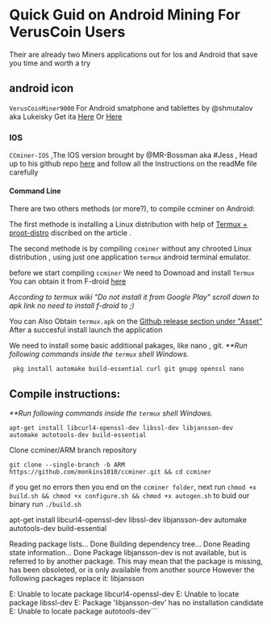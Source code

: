 # Quick Guid on Android Mining For VerusCoin Users

Their are already two Miners applications out for Ios and Android that save you time and worth a try

## android icon

`VerusCoinMiner9000` For Android smatphone and tablettes by @shmutalov aka Lukeisky Get ita [Here](https://docs.verus.io/economy/start-mining.html#mobile
) Or [Here](https://github.com/shmutalov/VerusMiner9000/releases
)

### I0S 
`CCminer-IOS` ,The IOS version brought by @MR-Bossman aka #Jess , Head up to  his github repo [here](https://github.com/Mr-Bossman/CCminer-IOS/releases) and follow  all the Instructions on the readMe file carefully  


#### Command Line 

There are two others methods (or more?), to compile ccminer on Android:

The first methode is  installing a Linux distribution with help of [Termux + proot-distro](https://medium.com/veruscoin/mining-veruscoin-on-smartphone-208dbb06905f) discribed on the article .

The second methode is by compiling `ccminer` without any chrooted Linux distribution , using just one application `termux` android terminal emulator.

before we start compiling `ccminer` We need to Downoad and install `Termux`
You can obtain it  from F-droid [here](https://f-droid.org/packages/com.termux/)

_According to termux wiki "Do not install it from Google Play"
scroll down to apk link no need to install f-droid to ;)_

You can Also Obtain `termux.apk` on the [Github release section under "Asset"](https://github.com/termux/termux-app)
After a succesful install launch the application

We need to install some basic additional pakages, like nano , git.
_**Run following commands inside the `termux` shell Windows._
 
``` pkg install automake build-essential curl git gnupg openssl nano```


## Compile instructions:
_**Run following commands inside the `termux` shell Windows._

```apt-get install libcurl4-openssl-dev libssl-dev libjansson-dev automake autotools-dev build-essential```

Clone ccminer/ARM branch repository

```git clone --single-branch -b ARM https://github.com/monkins1010/ccminer.git && cd ccminer```

if you get no errors then you end on the `ccminer folder`,
next run
        ```chmod +x build.sh && chmod +x configure.sh && chmod +x autogen.sh```
to buid our binary run  ```./build.sh```

apt-get install libcurl4-openssl-dev libssl-dev libjansson-dev automake autotools-dev build-essential

Reading package lists... Done
Building dependency tree... Done
Reading state information... Done
Package libjansson-dev is not available, but is referred to by another package.
This may mean that the package is missing, has been obsoleted, or
is only available from another source
However the following packages replace it:
  libjansson

E: Unable to locate package libcurl4-openssl-dev
E: Unable to locate package libssl-dev
E: Package 'libjansson-dev' has no installation candidate
E: Unable to locate package autotools-dev```
